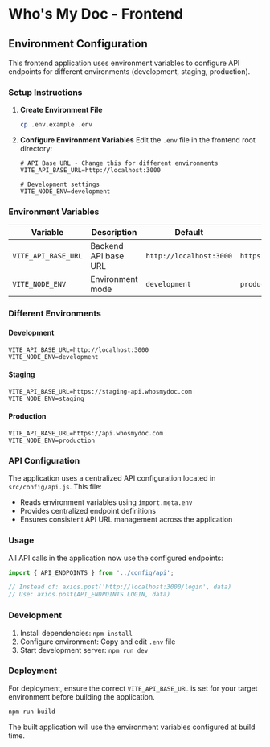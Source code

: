 # Who's My Doc - Frontend

## Environment Configuration

This frontend application uses environment variables to configure API endpoints for different environments (development, staging, production).

### Setup Instructions

1. **Create Environment File**
   ```bash
   cp .env.example .env
   ```

2. **Configure Environment Variables**
   Edit the `.env` file in the frontend root directory:
   ```env
   # API Base URL - Change this for different environments
   VITE_API_BASE_URL=http://localhost:3000

   # Development settings
   VITE_NODE_ENV=development
   ```

### Environment Variables

| Variable | Description | Default | Example |
|----------|-------------|---------|---------|
| `VITE_API_BASE_URL` | Backend API base URL | `http://localhost:3000` | `https://api.whosmydoc.com` |
| `VITE_NODE_ENV` | Environment mode | `development` | `production` |

### Different Environments

#### Development
```env
VITE_API_BASE_URL=http://localhost:3000
VITE_NODE_ENV=development
```

#### Staging
```env
VITE_API_BASE_URL=https://staging-api.whosmydoc.com
VITE_NODE_ENV=staging
```

#### Production
```env
VITE_API_BASE_URL=https://api.whosmydoc.com
VITE_NODE_ENV=production
```

### API Configuration

The application uses a centralized API configuration located in `src/config/api.js`. This file:

- Reads environment variables using `import.meta.env`
- Provides centralized endpoint definitions
- Ensures consistent API URL management across the application

### Usage

All API calls in the application now use the configured endpoints:

```javascript
import { API_ENDPOINTS } from '../config/api';

// Instead of: axios.post('http://localhost:3000/login', data)
// Use: axios.post(API_ENDPOINTS.LOGIN, data)
```

### Development

1. Install dependencies: `npm install`
2. Configure environment: Copy and edit `.env` file
3. Start development server: `npm run dev`

### Deployment

For deployment, ensure the correct `VITE_API_BASE_URL` is set for your target environment before building the application.

```bash
npm run build
```

The built application will use the environment variables configured at build time.
